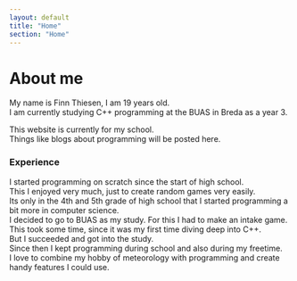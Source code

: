 ```yaml
---
layout: default
title: "Home"
section: "Home"
---
```


# About me

My name is Finn Thiesen, I am 19 years old.<br>
I am currently studying C++ programming at the BUAS in Breda as a year 3. <br>

This website is currently for my school.<br>
Things like blogs about programming will be posted here.

### Experience
I started programming on scratch since the start of high school. <br>
This I enjoyed very much, just to create random games very easily. <br>
Its only in the 4th and 5th grade of high school that I started programming a bit more in computer science. <br>
I decided to go to BUAS as my study. For this I had to make an intake game. <br>
This took some time, since it was my first time diving deep into C++. <br>
But I succeeded and got into the study. <br>
Since then I kept programming during school and also during my freetime. <br>
I love to combine my hobby of meteorology with programming and create handy features I could use. <br>